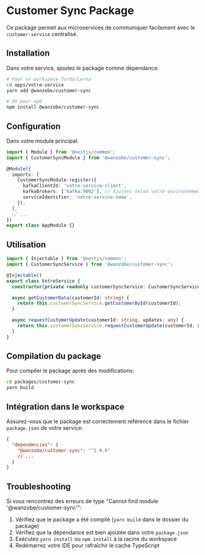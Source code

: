 # Customer Sync Package

Ce package permet aux microservices de communiquer facilement avec le `customer-service` centralisé.

## Installation

Dans votre service, ajoutez le package comme dépendance:

```bash
# Pour un workspace Turbo/Lerna
cd apps/votre-service
yarn add @wanzobe/customer-sync

# OU pour npm
npm install @wanzobe/customer-sync
```

## Configuration

Dans votre module principal:

```typescript
import { Module } from '@nestjs/common';
import { CustomerSyncModule } from '@wanzobe/customer-sync';

@Module({
  imports: [
    CustomerSyncModule.register({
      kafkaClientId: 'votre-service-client',
      kafkaBrokers: ['kafka:9092'], // Ajustez selon votre environnement
      serviceIdentifier: 'votre-service-name',
    }),
  ],
  // ...
})
export class AppModule {}
```

## Utilisation

```typescript
import { Injectable } from '@nestjs/common';
import { CustomerSyncService } from '@wanzobe/customer-sync';

@Injectable()
export class VotreService {
  constructor(private readonly customerSyncService: CustomerSyncService) {}

  async getCustomerData(customerId: string) {
    return this.customerSyncService.getCustomerById(customerId);
  }

  async requestCustomerUpdate(customerId: string, updates: any) {
    return this.customerSyncService.requestCustomerUpdate(customerId, updates);
  }
}
```

## Compilation du package

Pour compiler le package après des modifications:

```bash
cd packages/customer-sync
yarn build
```

## Intégration dans le workspace

Assurez-vous que le package est correctement référencé dans le fichier `package.json` de votre service:

```json
{
  "dependencies": {
    "@wanzobe/customer-sync": "^1.0.0"
    // ...
  }
}
```

## Troubleshooting

Si vous rencontrez des erreurs de type "Cannot find module '@wanzobe/customer-sync'":

1. Vérifiez que le package a été compilé (`yarn build` dans le dossier du package)
2. Vérifiez que la dépendance est bien ajoutée dans votre `package.json`
3. Exécutez `yarn install` ou `npm install` à la racine du workspace
4. Redémarrez votre IDE pour rafraîchir le cache TypeScript
